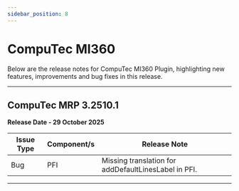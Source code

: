 ```yaml
---
sidebar_position: 8
---
```


# CompuTec MI360

Below are the release notes for CompuTec MI360 Plugin, highlighting new features, improvements and bug fixes in this release.

---

## CompuTec MRP 3.2510.1

**Release Date - 29 October 2025**

| Issue Type | Component/s | Release Note |
| --- | --- | --- |
| Bug | PFI | Missing translation for addDefaultLinesLabel in PFI. |

---